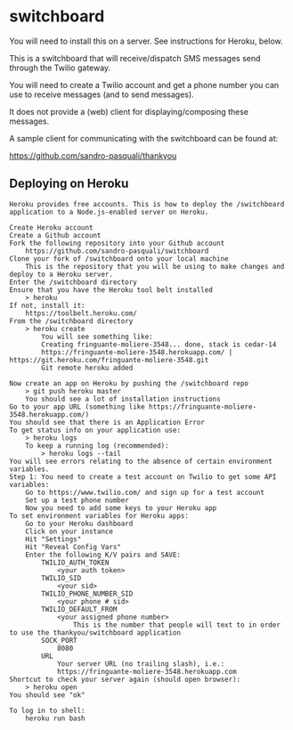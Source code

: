 # switchboard

You will need to install this on a server. See instructions for Heroku, below.

This is a switchboard that will receive/dispatch SMS messages send through the Twilio gateway. 

You will need to create a Twilio account and get a phone number you can use to receive messages (and to send messages).

It does not provide a (web) client for displaying/composing these messages.

A sample client for communicating with the switchboard can be found at:

https://github.com/sandro-pasquali/thankyou

## Deploying on Heroku
```
Heroku provides free accounts. This is how to deploy the /switchboard application to a Node.js-enabled server on Heroku.

Create Heroku account
Create a Github account
Fork the following repository into your Github account
	https://github.com/sandro-pasquali/switchboard
Clone your fork of /switchboard onto your local machine
	This is the repository that you will be using to make changes and deploy to a Heroku server.
Enter the /switchboard directory
Ensure that you have the Heroku tool belt installed 
	> heroku
If not, install it:
	https://toolbelt.heroku.com/
From the /switchboard directory
	> heroku create
		You will see something like:
		Creating fringuante-moliere-3548... done, stack is cedar-14
		https://fringuante-moliere-3548.herokuapp.com/ | https://git.heroku.com/fringuante-moliere-3548.git
		Git remote heroku added
		
Now create an app on Heroku by pushing the /switchboard repo
	> git push heroku master
	You should see a lot of installation instructions
Go to your app URL (something like https://fringuante-moliere-3548.herokuapp.com/)
You should see that there is an Application Error
To get status info on your application use:
	> heroku logs
	To keep a running log (recommended):
		> heroku logs --tail
You will see errors relating to the absence of certain environment variables.
Step 1: You need to create a test account on Twilio to get some API variables:
	Go to https://www.twilio.com/ and sign up for a test account
	Set up a test phone number
	Now you need to add some keys to your Heroku app
To set environment variables for Heroku apps:
	Go to your Heroku dashboard 
	Click on your instance
	Hit "Settings"
	Hit "Reveal Config Vars"
	Enter the following K/V pairs and SAVE:
		TWILIO_AUTH_TOKEN
			<your auth token>
		TWILIO_SID
			<your sid>
		TWILIO_PHONE_NUMBER_SID
			<your phone # sid>
		TWILIO_DEFAULT_FROM
			<your assigned phone number>
				This is the number that people will text to in order to use the thankyou/switchboard application
		SOCK_PORT
			8080 
		URL
			Your server URL (no trailing slash), i.e.:
			https://fringuante-moliere-3548.herokuapp.com
Shortcut to check your server again (should open browser):
	> heroku open
You should see "ok"

To log in to shell:
	heroku run bash
```